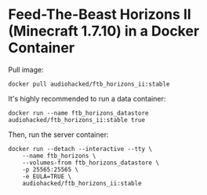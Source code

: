 # Feed-The-Beast Horizons II (Minecraft 1.7.10) in a Docker Container
Pull image:
```
docker pull audiohacked/ftb_horizons_ii:stable
```

It's highly recommended to run a data container:
```
docker run --name ftb_horizons_datastore audiohacked/ftb_horizons_ii:stable true
```

Then, run the server container:
```
docker run --detach --interactive --tty \
    --name ftb_horizons \
    --volumes-from ftb_horizons_datastore \
    -p 25565:25565 \
    -e EULA=TRUE \
    audiohacked/ftb_horizons_ii:stable
```
